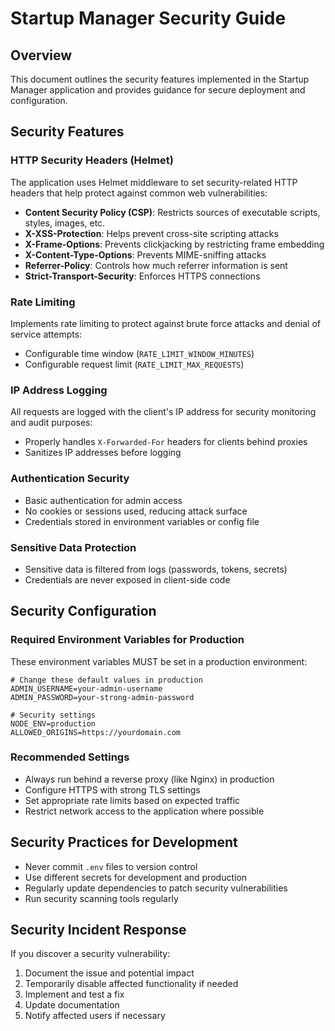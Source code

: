 # Startup Manager Security Guide

## Overview

This document outlines the security features implemented in the Startup Manager application and provides guidance for secure deployment and configuration.

## Security Features

### HTTP Security Headers (Helmet)

The application uses Helmet middleware to set security-related HTTP headers that help protect against common web vulnerabilities:

- **Content Security Policy (CSP)**: Restricts sources of executable scripts, styles, images, etc.
- **X-XSS-Protection**: Helps prevent cross-site scripting attacks
- **X-Frame-Options**: Prevents clickjacking by restricting frame embedding
- **X-Content-Type-Options**: Prevents MIME-sniffing attacks
- **Referrer-Policy**: Controls how much referrer information is sent
- **Strict-Transport-Security**: Enforces HTTPS connections

### Rate Limiting

Implements rate limiting to protect against brute force attacks and denial of service attempts:

- Configurable time window (`RATE_LIMIT_WINDOW_MINUTES`)
- Configurable request limit (`RATE_LIMIT_MAX_REQUESTS`)

### IP Address Logging

All requests are logged with the client's IP address for security monitoring and audit purposes:

- Properly handles `X-Forwarded-For` headers for clients behind proxies
- Sanitizes IP addresses before logging

### Authentication Security

- Basic authentication for admin access
- No cookies or sessions used, reducing attack surface
- Credentials stored in environment variables or config file

### Sensitive Data Protection

- Sensitive data is filtered from logs (passwords, tokens, secrets)
- Credentials are never exposed in client-side code

## Security Configuration

### Required Environment Variables for Production

These environment variables MUST be set in a production environment:

```
# Change these default values in production
ADMIN_USERNAME=your-admin-username
ADMIN_PASSWORD=your-strong-admin-password

# Security settings
NODE_ENV=production
ALLOWED_ORIGINS=https://yourdomain.com
```

### Recommended Settings

- Always run behind a reverse proxy (like Nginx) in production
- Configure HTTPS with strong TLS settings
- Set appropriate rate limits based on expected traffic
- Restrict network access to the application where possible

## Security Practices for Development

- Never commit `.env` files to version control
- Use different secrets for development and production
- Regularly update dependencies to patch security vulnerabilities
- Run security scanning tools regularly

## Security Incident Response

If you discover a security vulnerability:

1. Document the issue and potential impact
2. Temporarily disable affected functionality if needed
3. Implement and test a fix
4. Update documentation
5. Notify affected users if necessary
